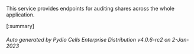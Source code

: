 






This service provides endpoints for auditing shares across the whole application.

[:summary]

###### Auto generated by Pydio Cells Enterprise Distribution v4.0.6-rc2 on 2-Jan-2023
